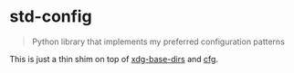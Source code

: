 # std-config

> Python library that implements my preferred configuration patterns

This is just a thin shim on top of [xdg-base-dirs](https://github.com/srstevenson/xdg-base-dirs) and [cfg](https://docs.red-dove.com/cfg/python.html).


